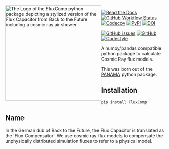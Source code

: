 <img src="https://raw.github.com/The-Ludwig/FluxComp/main/logo.svg" style="float: left" width="300" alt="The Logo of the FluxComp python package depicting a stylized version of the Flux Capacitor from Back to the Future including a cosmic ray air shower">

[![Read the Docs](https://img.shields.io/readthedocs/fluxcomp?style=for-the-badge)](https://fluxcomp.readthedocs.io/en/latest/)
[![GitHub Workflow Status](https://img.shields.io/github/actions/workflow/status/The-Ludwig/FluxComp/ci.yml?style=for-the-badge)](https://github.com/The-Ludwig/FluxComp/actions/workflows/ci.yml)
[![Codecov](https://img.shields.io/codecov/c/github/The-Ludwig/FluxComp?label=test%20coverage&style=for-the-badge)](https://app.codecov.io/gh/The-Ludwig/FluxComp)
[![PyPI](https://img.shields.io/pypi/v/FluxComp?style=for-the-badge)](https://pypi.org/project/FluxComp/)
[![DOI](https://img.shields.io/badge/DOI-10.5281%20%2F%20zenodo.10210601-blue.svg?style=for-the-badge)](https://doi.org/10.5281/zenodo.10210601)

[![GitHub issues](https://img.shields.io/github/issues-raw/The-Ludwig/FluxComp?style=for-the-badge)](https://github.com/The-Ludwig/FluxComp/issues)
[![GitHub](https://img.shields.io/github/license/The-Ludwig/FluxComp?style=for-the-badge)](https://github.com/The-Ludwig/FluxComp/blob/main/LICENSE)
[![Codestyle](https://img.shields.io/badge/codesyle-Black-black.svg?style=for-the-badge)](https://github.com/psf/black)

A numpy/pandas compatible python package to calculate Cosmic Ray flux models.

This was born out of the [PANAMA](https://github.com/The-Ludwig/PANAMA) python package.

## Installation

```bash
pip install FluxComp
```

## Name

In the German dub of Back to the Future, the Flux Capacitor is translated as the 'Flux Compensator'.
We use cosmic ray flux models to compensate the unphysically distributed simulation fluxes to refer to
a physical model.

<!-- ## Installation -->

<!-- ```bash -->
<!-- pip install fluxcomp -->
<!-- ``` -->
